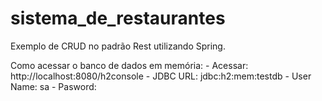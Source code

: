 # sistema_de_restaurantes
Exemplo de CRUD no padrão Rest utilizando Spring.

Como acessar o banco de dados em memória: 
	- Acessar: http://localhost:8080/h2console
	- JDBC URL: jdbc:h2:mem:testdb
	- User Name: sa
	- Pasword: <deixar vazio>
